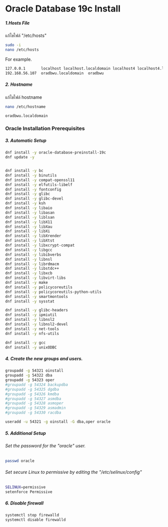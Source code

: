 # Oracle Database 19c Install

##### 1.Hosts File

แก้ไขไฟล์ "/etc/hosts"

```sh
sudo -i
nano /etc/hosts
```

For example.
```sh
127.0.0.1       localhost localhost.localdomain localhost4 localhost4.localdomain4
192.168.56.107  oradbwu.localdomain  oradbwu
```

##### 2. Hostname

แก้ไขไฟล์ hostname

```sh
nano /etc/hostname
```

```sh
oradbwu.localdomain
```

### Oracle Installation Prerequisites

##### 3. Automatic Setup

```sh
dnf install -y oracle-database-preinstall-19c
dnf update -y


dnf install -y bc
dnf install -y binutils
dnf install -y compat-openssl11
dnf install -y elfutils-libelf
dnf install -y fontconfig
dnf install -y glibc
dnf install -y glibc-devel
dnf install -y ksh
dnf install -y libaio
dnf install -y libasan
dnf install -y liblsan
dnf install -y libX11
dnf install -y libXau
dnf install -y libXi
dnf install -y libXrender
dnf install -y libXtst
dnf install -y libxcrypt-compat
dnf install -y libgcc
dnf install -y libibverbs
dnf install -y libnsl
dnf install -y librdmacm
dnf install -y libstdc++
dnf install -y libxcb
dnf install -y libvirt-libs
dnf install -y make
dnf install -y policycoreutils
dnf install -y policycoreutils-python-utils
dnf install -y smartmontools
dnf install -y sysstat

dnf install -y glibc-headers
dnf install -y ipmiutil
dnf install -y libnsl2
dnf install -y libnsl2-devel
dnf install -y net-tools
dnf install -y nfs-utils 

dnf install -y gcc
dnf install -y unixODBC
```

##### 4. Create the new groups and users.

```sh
groupadd -g 54321 oinstall
groupadd -g 54322 dba
groupadd -g 54323 oper 
#groupadd -g 54324 backupdba
#groupadd -g 54325 dgdba
#groupadd -g 54326 kmdba
#groupadd -g 54327 asmdba
#groupadd -g 54328 asmoper
#groupadd -g 54329 asmadmin
#groupadd -g 54330 racdba

useradd -u 54321 -g oinstall -G dba,oper oracle
```

##### 5. Additional Setup

###### Set the password for the "oracle" user.

```sh
passwd oracle
```

###### Set secure Linux to permissive by editing the "/etc/selinux/config"
```sh
SELINUX=permissive
setenforce Permissive
```

##### 6. Disable firewall

```sh
systemctl stop firewalld
systemctl disable firewalld
```



